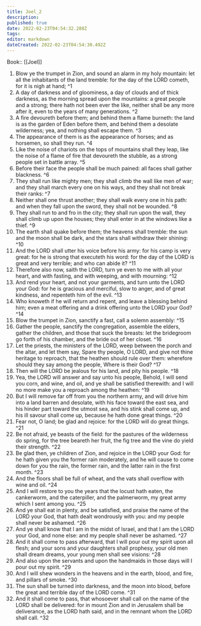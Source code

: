 ```yaml
---
title: Joel_2
description: 
published: true
date: 2022-02-23T04:54:32.288Z
tags: 
editor: markdown
dateCreated: 2022-02-23T04:54:30.492Z
---
```


 Book:: [[Joel]]
 1. Blow ye the trumpet in Zion, and sound an alarm in my holy mountain: let all the inhabitants of the land tremble: for the day of the LORD cometh, for it is nigh at hand; ^1
 2. A day of darkness and of gloominess, a day of clouds and of thick darkness, as the morning spread upon the mountains: a great people and a strong; there hath not been ever the like, neither shall be any more after it, even to the years of many generations. ^2
 3. A fire devoureth before them; and behind them a flame burneth: the land is as the garden of Eden before them, and behind them a desolate wilderness; yea, and nothing shall escape them. ^3
 4. The appearance of them is as the appearance of horses; and as horsemen, so shall they run. ^4
 5. Like the noise of chariots on the tops of mountains shall they leap, like the noise of a flame of fire that devoureth the stubble, as a strong people set in battle array. ^5
 6. Before their face the people shall be much pained: all faces shall gather blackness. ^6
 7. They shall run like mighty men; they shall climb the wall like men of war; and they shall march every one on his ways, and they shall not break their ranks: ^7
 8. Neither shall one thrust another; they shall walk every one in his path: and when they fall upon the sword, they shall not be wounded. ^8
 9. They shall run to and fro in the city; they shall run upon the wall, they shall climb up upon the houses; they shall enter in at the windows like a thief. ^9
 10. The earth shall quake before them; the heavens shall tremble: the sun and the moon shall be dark, and the stars shall withdraw their shining: ^10
 11. And the LORD shall utter his voice before his army: for his camp is very great: for he is strong that executeth his word: for the day of the LORD is great and very terrible; and who can abide it? ^11
 12. Therefore also now, saith the LORD, turn ye even to me with all your heart, and with fasting, and with weeping, and with mourning: ^12
 13. And rend your heart, and not your garments, and turn unto the LORD your God: for he is gracious and merciful, slow to anger, and of great kindness, and repenteth him of the evil. ^13
 14. Who knoweth if he will return and repent, and leave a blessing behind him; even a meat offering and a drink offering unto the LORD your God? ^14
 15. Blow the trumpet in Zion, sanctify a fast, call a solemn assembly: ^15
 16. Gather the people, sanctify the congregation, assemble the elders, gather the children, and those that suck the breasts: let the bridegroom go forth of his chamber, and the bride out of her closet. ^16
 17. Let the priests, the ministers of the LORD, weep between the porch and the altar, and let them say, Spare thy people, O LORD, and give not thine heritage to reproach, that the heathen should rule over them: wherefore should they say among the people, Where is their God? ^17
 18. Then will the LORD be jealous for his land, and pity his people. ^18
 19. Yea, the LORD will answer and say unto his people, Behold, I will send you corn, and wine, and oil, and ye shall be satisfied therewith: and I will no more make you a reproach among the heathen: ^19
 20. But I will remove far off from you the northern army, and will drive him into a land barren and desolate, with his face toward the east sea, and his hinder part toward the utmost sea, and his stink shall come up, and his ill savour shall come up, because he hath done great things. ^20
 21. Fear not, O land; be glad and rejoice: for the LORD will do great things. ^21
 22. Be not afraid, ye beasts of the field: for the pastures of the wilderness do spring, for the tree beareth her fruit, the fig tree and the vine do yield their strength. ^22
 23. Be glad then, ye children of Zion, and rejoice in the LORD your God: for he hath given you the former rain moderately, and he will cause to come down for you the rain, the former rain, and the latter rain in the first month. ^23
 24. And the floors shall be full of wheat, and the vats shall overflow with wine and oil. ^24
 25. And I will restore to you the years that the locust hath eaten, the cankerworm, and the caterpiller, and the palmerworm, my great army which I sent among you. ^25
 26. And ye shall eat in plenty, and be satisfied, and praise the name of the LORD your God, that hath dealt wondrously with you: and my people shall never be ashamed. ^26
 27. And ye shall know that I am in the midst of Israel, and that I am the LORD your God, and none else: and my people shall never be ashamed. ^27
 28. And it shall come to pass afterward, that I will pour out my spirit upon all flesh; and your sons and your daughters shall prophesy, your old men shall dream dreams, your young men shall see visions: ^28
 29. And also upon the servants and upon the handmaids in those days will I pour out my spirit. ^29
 30. And I will shew wonders in the heavens and in the earth, blood, and fire, and pillars of smoke. ^30
 31. The sun shall be turned into darkness, and the moon into blood, before the great and terrible day of the LORD come. ^31
 32. And it shall come to pass, that whosoever shall call on the name of the LORD shall be delivered: for in mount Zion and in Jerusalem shall be deliverance, as the LORD hath said, and in the remnant whom the LORD shall call. ^32
